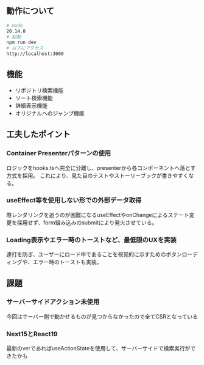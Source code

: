 ## 動作について
```bash
# node
20.14.0
# 起動
npm run dev
# 以下にアクセス
http://localhost:3000
```

## 機能
- リポジトリ検索機能
- ソート検索機能
- 詳細表示機能
- オリジナルへのジャンプ機能

## 工夫したポイント
### Container Presenterパターンの使用
ロジックをhooks.tsへ完全に分離し、presenterから各コンポーネントへ落とす方式を採用。
これにより、見た目のテストやストーリーブックが書きやすくなる。
### useEffect等を使用しない形での外部データ取得
際レンダリングを追うのが困難になるuseEffectやonChangeによるステート変更を採用せず、form組み込みのsubmitにより発火させている。
### Loading表示やエラー時のトーストなど、最低限のUXを実装
連打を防ぎ、ユーザーにロード中であることを視覚的に示すためのボタンローディングや、エラー時のトーストも実装。

## 課題
### サーバーサイドアクション未使用
今回はサーバー側で動かせるものが見つからなかったので全てCSRとなっている
### Next15とReact19
最新のverであればuseActionStateを使用して、サーバーサイドで検索実行ができたかも
